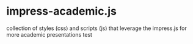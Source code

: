 # impress-academic.js
collection of styles (css) and scripts (js) that leverage the impress.js for more academic presentations
test
